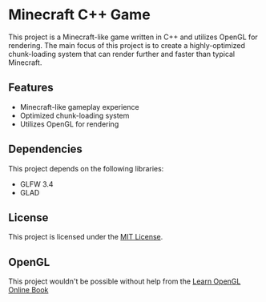 # Minecraft C++ Game

This project is a Minecraft-like game written in C++ and utilizes OpenGL for rendering. The main focus of this project is to create a highly-optimized chunk-loading system that can render further and faster than typical Minecraft.

## Features

- Minecraft-like gameplay experience
- Optimized chunk-loading system
- Utilizes OpenGL for rendering

## Dependencies

This project depends on the following libraries:

- GLFW 3.4
- GLAD

## License

This project is licensed under the [MIT License](LICENSE).

## OpenGL

This project wouldn't be possible without help from the [Learn OpenGL Online Book](https://learnopengl.com)

